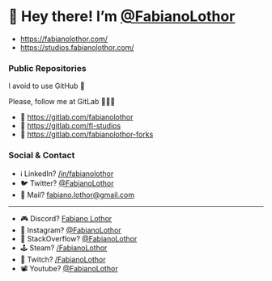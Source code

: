 # 👋 Hey there! I’m [@FabianoLothor](https://github.com/FabianoLothor)

- https://fabianolothor.com/
- https://studios.fabianolothor.com/

### Public Repositories

I avoid to use GitHub 🖤

Please, follow me at GitLab 🧡🧡🧡

- 🦊 https://gitlab.com/fabianolothor
- 🦊 https://gitlab.com/fl-studios
- 🦊 https://gitlab.com/fabianolothor-forks

### Social & Contact

- ℹ️ LinkedIn? [/in/fabianolothor](https://www.linkedin.com/in/fabianolothor/)
- 🐦 Twitter? [@FabianoLothor](https://twitter.com/FabianoLothor)
- 📨 Mail? [fabiano.lothor@gmail.com](mailto:fabiano.lothor@gmail.com)

---

- 🎮 Discord? [Fabiano Lothor](https://discord.gg/4KxJFAS)
- 🤳 Instagram? [@FabianoLothor](https://instagram.com/FabianoLothor)
- 📙 StackOverflow? [@FabianoLothor](https://stackoverflow.com/users/1545939/fabianolothor)
- 🕹️ Steam? [/FabianoLothor](https://steamcommunity.com/id/fabianolothor)
- 👾 Twitch? [/FabianoLothor](https://www.twitch.tv/FabianoLothor)
- 📽️ Youtube? [@FabianoLothor]([https://www.youtube.com/channel/UC1t0MhfgPfyxN052ymCKf0Q/](https://www.linkedin.com/in/fabianolothor/)https://www.linkedin.com/in/fabianolothor/)
